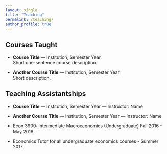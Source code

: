 ```yaml
---
layout: single
title: "Teaching"
permalink: /teaching/
author_profile: true
---
```


## Courses Taught
- **Course Title** — Institution, Semester Year  
  Short one-sentence course description.

- **Another Course Title** — Institution, Semester Year  
  Short description.

## Teaching Assistantships
- **Course Title** — Institution, Semester Year — Instructor: Name
- **Another Course Title** — Institution, Semester Year — Instructor: Name
  
- Econ 3900: Intermediate Macroeconomics (Undergraduate) Fall 2016 - May 2018
  
- Economics Tutor for all undergraduate economics courses - Summer 2017



